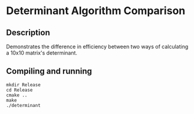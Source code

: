 # Determinant Algorithm Comparison

## Description 

Demonstrates the difference in efficiency between two ways of calculating a 10x10 matrix's determinant.

## Compiling and running

```
mkdir Release
cd Release
cmake ..
make
./determinant
```
